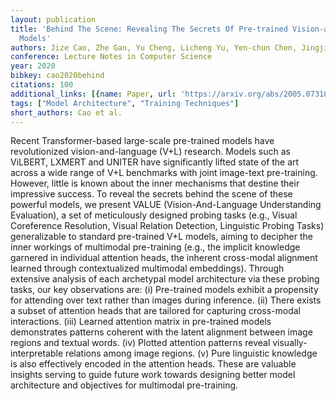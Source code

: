 ```yaml
---
layout: publication
title: 'Behind The Scene: Revealing The Secrets Of Pre-trained Vision-and-language
  Models'
authors: Jize Cao, Zhe Gan, Yu Cheng, Licheng Yu, Yen-chun Chen, Jingjing Liu
conference: Lecture Notes in Computer Science
year: 2020
bibkey: cao2020behind
citations: 100
additional_links: [{name: Paper, url: 'https://arxiv.org/abs/2005.07310'}]
tags: ["Model Architecture", "Training Techniques"]
short_authors: Cao et al.
---
```

Recent Transformer-based large-scale pre-trained models have revolutionized
vision-and-language (V+L) research. Models such as ViLBERT, LXMERT and UNITER
have significantly lifted state of the art across a wide range of V+L
benchmarks with joint image-text pre-training. However, little is known about
the inner mechanisms that destine their impressive success. To reveal the
secrets behind the scene of these powerful models, we present VALUE
(Vision-And-Language Understanding Evaluation), a set of meticulously designed
probing tasks (e.g., Visual Coreference Resolution, Visual Relation Detection,
Linguistic Probing Tasks) generalizable to standard pre-trained V+L models,
aiming to decipher the inner workings of multimodal pre-training (e.g., the
implicit knowledge garnered in individual attention heads, the inherent
cross-modal alignment learned through contextualized multimodal embeddings).
Through extensive analysis of each archetypal model architecture via these
probing tasks, our key observations are: (i) Pre-trained models exhibit a
propensity for attending over text rather than images during inference. (ii)
There exists a subset of attention heads that are tailored for capturing
cross-modal interactions. (iii) Learned attention matrix in pre-trained models
demonstrates patterns coherent with the latent alignment between image regions
and textual words. (iv) Plotted attention patterns reveal
visually-interpretable relations among image regions. (v) Pure linguistic
knowledge is also effectively encoded in the attention heads. These are
valuable insights serving to guide future work towards designing better model
architecture and objectives for multimodal pre-training.